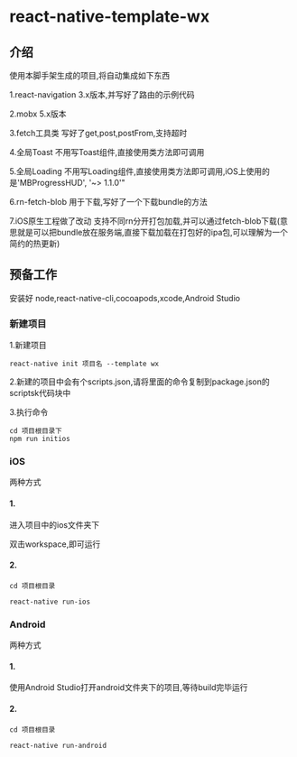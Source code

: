 
# react-native-template-wx

## 介绍
使用本脚手架生成的项目,将自动集成如下东西

1.react-navigation  3.x版本,并写好了路由的示例代码

2.mobx  5.x版本

3.fetch工具类      写好了get,post,postFrom,支持超时

4.全局Toast       不用写Toast组件,直接使用类方法即可调用

5.全局Loading     不用写Loading组件,直接使用类方法即可调用,iOS上使用的是'MBProgressHUD', '~> 1.1.0'"

6.rn-fetch-blob     用于下载,写好了一个下载bundle的方法

7.iOS原生工程做了改动 支持不同rn分开打包加载,并可以通过fetch-blob下载(意思就是可以把bundle放在服务端,直接下载加载在打包好的ipa包,可以理解为一个简约的热更新)

## 预备工作
安装好
node,react-native-cli,cocoapods,xcode,Android Studio

### 新建项目
1.新建项目
```
react-native init 项目名 --template wx
```

2.新建的项目中会有个scripts.json,请将里面的命令复制到package.json的scriptsk代码块中

3.执行命令
```
cd 项目根目录下
npm run initios
```

### iOS
两种方式
#### 1.
进入项目中的ios文件夹下

双击workspace,即可运行

#### 2.
```
cd 项目根目录

react-native run-ios

```
### Android
两种方式
#### 1.
使用Android Studio打开android文件夹下的项目,等待build完毕运行
#### 2.
```
cd 项目根目录

react-native run-android

```


